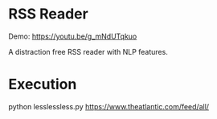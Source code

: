 # RSS Reader

Demo: https://youtu.be/g_mNdUTqkuo

A distraction free RSS reader with NLP features.

# Execution 

python lesslessless.py https://www.theatlantic.com/feed/all/

